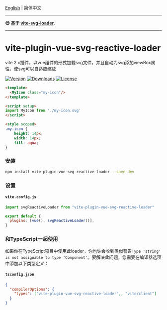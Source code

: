 [English](./README.md) | 简体中文 

---

**:blush: 基于 [vite-svg-loader](https://github.com/jpkleemans/vite-svg-loader).**

---

# vite-plugin-vue-svg-reactive-loader
vite 2.x插件，以vue组件的形式加载svg文件，并且自动为svg添加viewBox属性，使svg可以自适应缩放

<a href="https://www.npmjs.com/package/vite-plugin-vue-svg-reactive-loader" target="_blank"><img src="https://img.shields.io/npm/v/vite-plugin-vue-svg-reactive-loader?style=flat-square" alt="Version"></a>
<a href="https://www.npmjs.com/package/vite-plugin-vue-svg-reactive-loader" target="_blank"><img src="https://img.shields.io/npm/dw/vite-plugin-vue-svg-reactive-loader?style=flat-square" alt="Downloads"></a>
<a href="https://www.npmjs.com/package/vite-plugin-vue-svg-reactive-loader" target="_blank"><img src="https://img.shields.io/npm/l/vite-plugin-vue-svg-reactive-loader?style=flat-square" alt="License"></a>

```html
<template>
  <MyIcon class="my-icon"/>
</template>

<script setup>
import MyIcon from './my-icon.svg'
</script>

<style scoped>
.my-icon {
    height: 14px;
    width: 14px;
    fill: aqua;
}
```

### 安装
```bash
npm install vite-plugin-vue-svg-reactive-loader --save-dev
```

### 设置

#### `vite.config.js`
```js
import svgReactiveLoader from "vite-plugin-vue-svg-reactive-loader"

export default {
  plugins: [vue(), svgReactiveLoader()],
}
```

### 和TypeScript一起使用
如果你在TypeScript项目中使用此loader，你也许会收到类似警告`Type 'string' is not assignable to type 'Component'`。要解决此问题，您需要在编译器选项中添加以下类型定义：

#### `tsconfig.json`
```json
{
  "compilerOptions": {
    "types": ["vite-plugin-vue-svg-reactive-loader",, "vite/client"]
  }
}
```


